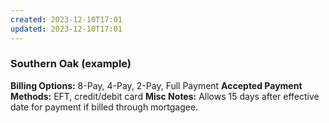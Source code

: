 ```yaml
---
created: 2023-12-10T17:01
updated: 2023-12-10T17:01
---
```

### Southern Oak (example)
**Billing Options:** 8-Pay, 4-Pay, 2-Pay, Full Payment 
**Accepted Payment Methods:** EFT, credit/debit card
**Misc Notes:** Allows 15 days after effective date for payment if billed through mortgagee.